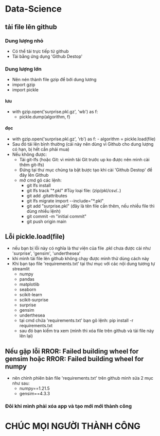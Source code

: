 # Data-Science
## tải file lên github
### Dung lượng nhỏ
- Có thể tải trực tiếp từ github
- Tải bằng ứng dụng 'Github Destop'
### Dung lượng lớn
- Nên nén thành file gzip để bới dung lương
- import gzip
- import pickle
#### lưu
- with gzip.open('surprise.pkl.gz', 'wb') as f:
    - pickle.dump(algorithm, f)
#### đọc
- with gzip.open('surprise.pkl.gz', 'rb') as f:
        - algorithm = pickle.load(file)
- Sau đó tải lên bình thường (cái này nên dùng vì Github cho dung lượng có hạn, bị hết cần phải mua)
- Nếu không được:
  + Tải git-lfs (hoặc Git: vì mình tải Git trước up ko được nên mình cài thêm git-lfs)
  + Đứng tại thư mục chúng ta bặt bược tạo khi cài 'Github Destop' để đây lên Github
  + mở cmd gõ các lệnh:
      + git lfs install
      + git lfs track "*.pkl"  #Tùy loại file: (zip/pkl/csv/..)
       + git add .gitattributes
       + git lfs migrate import --include="*.pkl"
       + git add "surprise.pkl" (đây là tên file cần thêm, nếu nhiều file thì dùng nhiều lệnh)
       + git commit -m "initial commit"
       + git push origin main
## Lỗi pickle.load(file)
- nếu bạn bị lỗi này có nghĩa là thư viện của file .pkl chưa được cài như 'surprise', 'gensim', 'underthesea'
- khi mình tải file lên github không chạy được mình thử dùng cách này
- Khi bạn tạo file 'requirements.txt' tại thư mục với các nội dung tương tự streamlit
  + numpy
  + pandas
  + matplotlib
  + seaborn
  + scikit-learn
  + scikit-surprise
  + surprise
  + gensim
  + underthesea
  - tại cmd chứa 'requirements.txt' bạn gõ lệnh: pip install -r requirements.txt
  - sau đó bạn kiểm tra xem (mình thì xóa file trên github và tải file này lên lại)
## Nếu gặp lỗi RROR: Failed building wheel for gensim hoặc RROR: Failed building wheel for numpy
- nên chỉnh phiên bản file 'requirements.txt' trên github mình sửa 2 mục như sau:
  + numpy==1.21.5
  + gensim==4.3.3

### Đôi khi mình phải xóa app và tạo mới mới thành công
# CHÚC MỌI NGƯỜI THÀNH CÔNG
  

